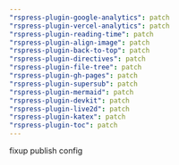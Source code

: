 ```yaml
---
"rspress-plugin-google-analytics": patch
"rspress-plugin-vercel-analytics": patch
"rspress-plugin-reading-time": patch
"rspress-plugin-align-image": patch
"rspress-plugin-back-to-top": patch
"rspress-plugin-directives": patch
"rspress-plugin-file-tree": patch
"rspress-plugin-gh-pages": patch
"rspress-plugin-supersub": patch
"rspress-plugin-mermaid": patch
"rspress-plugin-devkit": patch
"rspress-plugin-live2d": patch
"rspress-plugin-katex": patch
"rspress-plugin-toc": patch
---
```


fixup publish config
